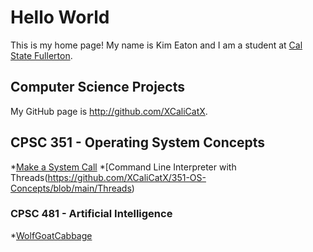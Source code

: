 # Hello World
This is my home page! My name is Kim Eaton and I am a student at [Cal State Fullerton](http://www.fullerton.edu/).

## Computer Science Projects
My GitHub page is http://github.com/XCaliCatX.
## CPSC 351 - Operating System Concepts
*[Make a System Call](https://github.com/XCaliCatX/351-OS-Concepts/blob/main/Makeasystemcall)
*[Command Line Interpreter with Threads(https://github.com/XCaliCatX/351-OS-Concepts/blob/main/Threads)
### CPSC 481 -  Artificial Intelligence
*[WolfGoatCabbage](https://github.com/XCaliCatX/aima-python/blob/master/wolfgoatcabbage.py)
